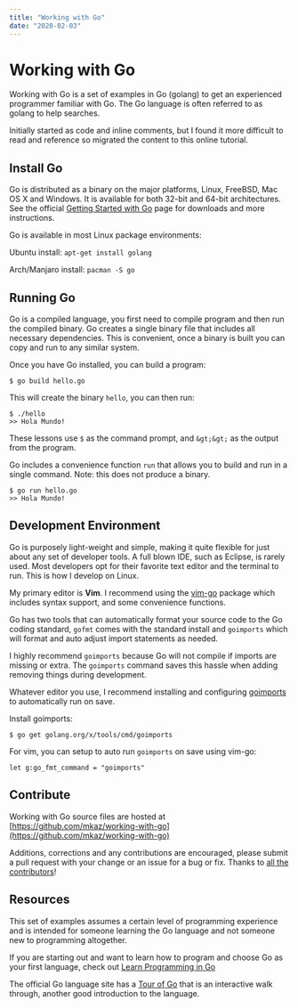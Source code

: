 ```yaml
---
title: "Working with Go"
date: "2020-02-03"
---
```


# Working with Go

Working with Go is a set of examples in Go (golang) to get an experienced programmer familiar with Go. The Go language is often referred to as golang to help searches.

Initially started as code and inline comments, but I found it more difficult to read and reference so migrated the content to this online tutorial.

## Install Go

Go is distributed as a binary on the major platforms, Linux, FreeBSD, Mac OS X and Windows. It is available for both 32-bit and 64-bit architectures. See the official [Getting Started with Go](http://golang.org/doc/install) page for downloads and more instructions.

Go is available in most Linux package environments:

Ubuntu install: `apt-get install golang`

Arch/Manjaro install: `pacman -S go`

## Running Go

Go is a compiled language, you first need to compile program and then run the compiled binary. Go creates a single binary file that includes all necessary dependencies. This is convenient, once a binary is built you can copy and run to any similar system.

Once you have Go installed, you can build a program:

```
$ go build hello.go
```

This will create the binary `hello`, you can then run:

```
$ ./hello
>> Hola Mundo!
```

These lessons use `$` as the command prompt, and `&gt;&gt;` as the output from the program.

Go includes a convenience function `run` that allows you to build and run in a single command. Note: this does not produce a binary.

```
$ go run hello.go
>> Hola Mundo!
```

## Development Environment

Go is purposely light-weight and simple, making it quite flexible for just about any set of developer tools. A full blown IDE, such as Eclipse, is rarely used. Most developers opt for their favorite text editor and the terminal to run. This is how I develop on Linux.

My primary editor is **Vim**. I recommend using the [vim-go](https://github.com/fatih/vim-go) package which includes syntax support, and some convenience functions.

Go has two tools that can automatically format your source code to the Go coding standard, `gofmt` comes with the standard install and `goimports` which will format and auto adjust import statements as needed.

I highly recommend `goimports` because Go will not compile if imports are missing or extra. The `goimports` command saves this hassle when adding removing things during development.

Whatever editor you use, I recommend installing and configuring [goimports](https://godoc.org/golang.org/x/tools/cmd/goimports) to automatically run on save.

Install goimports:

```
$ go get golang.org/x/tools/cmd/goimports
```

For vim, you can setup to auto run `goimports` on save using vim-go:

```
let g:go_fmt_command = "goimports"
```

## Contribute

Working with Go source files are hosted at [https://github.com/mkaz/working-with-go](https://github.com/mkaz/working-with-go)

Additions, corrections and any contributions are encouraged, please submit a pull request with your change or an issue for a bug or fix. Thanks to [all the contributors](https://github.com/mkaz/working-with-go/graphs/contributors)!

## Resources

This set of examples assumes a certain level of programming experience and is intended for someone learning the Go language and not someone new to programming altogether.

If you are starting out and want to learn how to program and choose Go as your first language, check out [Learn Programming in Go](http://www.golang-book.com/)

The official Go language site has a [Tour of Go](http://tour.golang.org/) that is an interactive walk through, another good introduction to the language.
